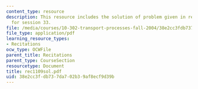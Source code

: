 ```yaml
---
content_type: resource
description: This resource includes the solution of problem given in recitation problem
  for session 33.
file: /media/courses/10-302-transport-processes-fall-2004/38e2cc3fdb737da702b39af8ecf9d39b_rec1109sol.pdf
file_type: application/pdf
learning_resource_types:
- Recitations
ocw_type: OCWFile
parent_title: Recitations
parent_type: CourseSection
resourcetype: Document
title: rec1109sol.pdf
uid: 38e2cc3f-db73-7da7-02b3-9af8ecf9d39b
---
```

